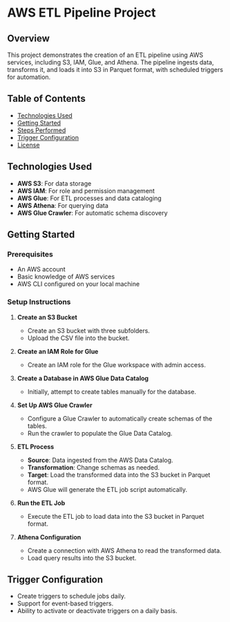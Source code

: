 # AWS ETL Pipeline Project

## Overview

This project demonstrates the creation of an ETL pipeline using AWS services, including S3, IAM, Glue, and Athena. The pipeline ingests data, transforms it, and loads it into S3 in Parquet format, with scheduled triggers for automation.

## Table of Contents

- [Technologies Used](#technologies-used)
- [Getting Started](#getting-started)
- [Steps Performed](#steps-performed)
- [Trigger Configuration](#trigger-configuration)
- [License](#license)

## Technologies Used

- **AWS S3**: For data storage
- **AWS IAM**: For role and permission management
- **AWS Glue**: For ETL processes and data cataloging
- **AWS Athena**: For querying data
- **AWS Glue Crawler**: For automatic schema discovery

## Getting Started

### Prerequisites

- An AWS account
- Basic knowledge of AWS services
- AWS CLI configured on your local machine

### Setup Instructions

1. **Create an S3 Bucket**
   - Create an S3 bucket with three subfolders.
   - Upload the CSV file into the bucket.

2. **Create an IAM Role for Glue**
   - Create an IAM role for the Glue workspace with admin access.

3. **Create a Database in AWS Glue Data Catalog**
   - Initially, attempt to create tables manually for the database.

4. **Set Up AWS Glue Crawler**
   - Configure a Glue Crawler to automatically create schemas of the tables.
   - Run the crawler to populate the Glue Data Catalog.

5. **ETL Process**
   - **Source**: Data ingested from the AWS Data Catalog.
   - **Transformation**: Change schemas as needed.
   - **Target**: Load the transformed data into the S3 bucket in Parquet format.
   - AWS Glue will generate the ETL job script automatically.

6. **Run the ETL Job**
   - Execute the ETL job to load data into the S3 bucket in Parquet format.

7. **Athena Configuration**
   - Create a connection with AWS Athena to read the transformed data.
   - Load query results into the S3 bucket.

## Trigger Configuration

- Create triggers to schedule jobs daily.
- Support for event-based triggers.
- Ability to activate or deactivate triggers on a daily basis.


